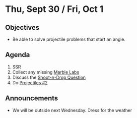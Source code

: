 Thu, Sept 30 / Fri, Oct 1
=====================  
  
Objectives  
------------  
- Be able to solve projectile problems that start an angle.
  
  
Agenda    
---------    
  
1. SSR  
2. Collect any missing [Marble Labs][marble]
3. Discuss the [Shoot-n-Drop Question](https://avon.schoology.com/page/5333956833)
4. Do [Projectiles #2][p2]
  
Announcements  
-------------    
- We will be outside next Wednesday.  Dress for the weather
  
  

[marble]: https://avon.schoology.com/course/5138386942/materials/gp/5352905635
[p2]: https://avon.schoology.com/course/5138386942/materials/gp/5347115046
<!--stackedit_data:
eyJoaXN0b3J5IjpbMjE0MTY3NDgyMyw3ODQwMTg3Miw1NzY2OT
EwNzMsLTEzNjMyNjc3NjMsLTIxNDY2NTIxMTYsMTQ1NzA5MzQy
MiwtMjAxMjkwMDM1NSwtMTQ2Njk3NjYsLTk4NjY5Mzc5NywtMj
AwNDcwNTA5OCwtMTc3Njc4NzkzNywtMzQ0MzI2OTU5LDIwNDM3
MzIzODEsMzk3NjgyMzM0LC01NTQ0NDMwNDksNjA0NzI3MTc4LD
E2OTE1MjIyMDksLTE1NjM0NDg2MjcsLTE4NjYzMjQzNDcsNjY5
NzI3Mzc0XX0=
-->